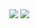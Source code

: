 <img src="https://mishadovhiy.com/imgs/createSymbolImg11-2.png">
<img src="https://mishadovhiy.com/imgs/createSymbolImg10-2.png">
